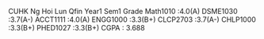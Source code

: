 CUHK Ng Hoi Lun
Qfin Year1 Sem1 Grade
Math1010 :4.0(A)
DSME1030 :3.7(A-)
ACCT1111 :4.0(A)
ENGG1000 :3.3(B+)
CLCP2703 :3.7(A-)
CHLP1000 :3.3(B+)
PHED1027 :3.3(B+)
CGPA : 3.688